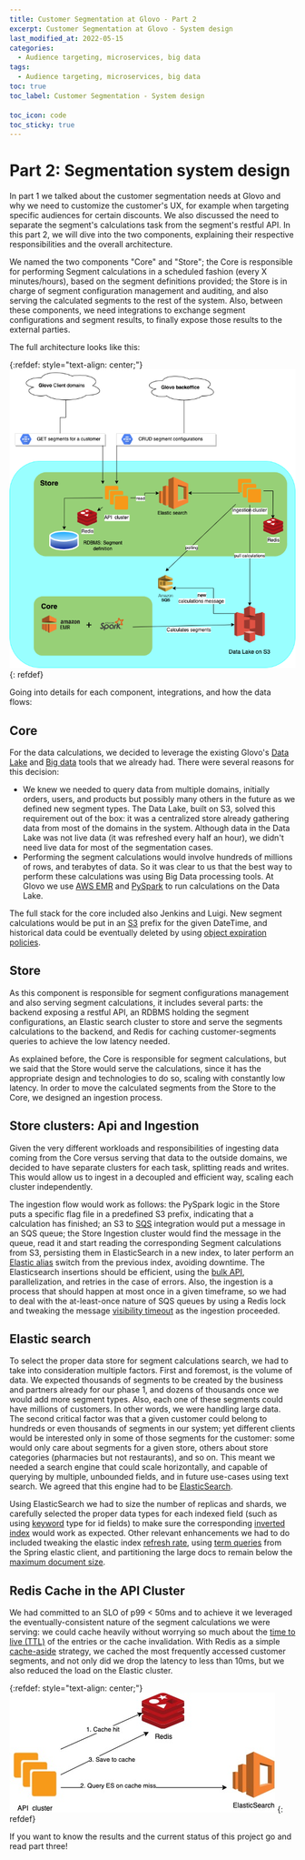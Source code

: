 ```yaml
---
title: Customer Segmentation at Glovo - Part 2
excerpt: Customer Segmentation at Glovo - System design  
last_modified_at: 2022-05-15
categories:
  - Audience targeting, microservices, big data
tags:
  - Audience targeting, microservices, big data
toc: true
toc_label: Customer Segmentation - System design 

toc_icon: code
toc_sticky: true
---
```


# Part 2: Segmentation system design 


In part 1 we talked about the customer segmentation needs at Glovo and why we need to customize the customer's UX, for example when targeting specific audiences for certain discounts. We also discussed the need to separate the segment's calculations task from the segment's restful API. In this part 2, we will dive into the two components, explaining their respective responsibilities and the overall architecture.

We named the two components "Core" and "Store"; the Core is responsible for performing Segment calculations in a scheduled fashion (every X minutes/hours), based on the segment definitions provided; the Store is in charge of segment configuration management and auditing, and also serving the calculated segments to the rest of the system. Also, between these components, we need integrations to exchange segment configurations and segment results, to finally expose those results to the external parties.

The full architecture looks like this:

{:refdef: style="text-align: center;"}
![system design book](/assets/images/segmentation-diagram.png)
{: refdef}

Going into details for each component, integrations, and how the data flows:

## Core

For the data calculations, we decided to leverage the existing Glovo's [Data Lake](https://en.wikipedia.org/wiki/Data_lake) and [Big data](https://en.wikipedia.org/wiki/Big_data) tools that we already had. There were several reasons for this decision:

- We knew we needed to query data from multiple domains, initially orders, users, and products but possibly many others in the future as we defined new segment types. The Data Lake, built on S3, solved this requirement out of the box: it was a centralized store already gathering data from most of the domains in the system. Although data in the Data Lake was not live data (it was refreshed every half an hour), we didn't need live data for most of the segmentation cases.
- Performing the segment calculations would involve hundreds of millions of rows, and terabytes of data. So it was clear to us that the best way to perform these calculations was using Big Data processing tools. At Glovo we use [AWS EMR](https://aws.amazon.com/emr/) and [PySpark](https://spark.apache.org/docs/latest/api/python/) to run calculations on the Data Lake.

The full stack for the core included also Jenkins and Luigi. New segment calculations would be put in an [S3](https://aws.amazon.com/s3/) prefix for the given DateTime, and historical data could be eventually deleted by using [object expiration policies](https://docs.aws.amazon.com/AmazonS3/latest/userguide/lifecycle-expire-general-considerations.html).

## Store

As this component is responsible for segment configurations management and also serving segment calculations, it includes several parts: the backend exposing a restful API, an RDBMS holding the segment configurations, an Elastic search cluster to store and serve the segments calculations to the backend, and Redis for caching customer-segments queries to achieve the low latency needed.

As explained before, the Core is responsible for segment calculations, but we said that the Store would serve the calculations, since it has the appropriate design and technologies to do so, scaling with constantly low latency. In order to move the calculated segments from the Store to the Core, we designed an ingestion process.

## Store clusters: Api and Ingestion

Given the very different workloads and responsibilities of ingesting data coming from the Core versus serving that data to the outside domains, we decided to have separate clusters for each task, splitting reads and writes. This would allow us to ingest in a decoupled and efficient way, scaling each cluster independently.

The ingestion flow would work as follows: the PySpark logic in the Store puts a specific flag file in a predefined S3 prefix, indicating that a calculation has finished; an S3 to [SQS](https://aws.amazon.com/sqs/) integration would put a message in an SQS queue; the Store Ingestion cluster would find the message in the queue, read it and start reading the corresponding Segment calculations from S3, persisting them in ElasticSearch in a new index, to later perform an [Elastic alias](https://www.elastic.co/guide/en/elasticsearch/reference/current/indices-aliases.html) switch from the previous index, avoiding downtime. The Elasticsearch insertions should be efficient, using the [bulk API](https://www.elastic.co/guide/en/elasticsearch/reference/current/docs-bulk.html), parallelization, and retries in the case of errors. Also, the ingestion is a process that should happen at most once in a given timeframe, so we had to deal with the at-least-once nature of SQS queues by using a Redis lock and tweaking the message [visibility timeout](https://docs.aws.amazon.com/AWSSimpleQueueService/latest/SQSDeveloperGuide/sqs-visibility-timeout.html) as the ingestion proceeded.  

## Elastic search

To select the proper data store for segment calculations search, we had to take into consideration multiple factors. First and foremost, is the volume of data. We expected thousands of segments to be created by the business and partners already for our phase 1, and dozens of thousands once we would add more segment types. Also, each one of these segments could have millions of customers. In other words, we were handling large data. The second critical factor was that a given customer could belong to hundreds or even thousands of segments in our system; yet different clients would be interested only in some of those segments for the customer: some would only care about segments for a given store, others about store categories (pharmacies but not restaurants), and so on. This meant we needed a search engine that could scale horizontally, and capable of querying by multiple, unbounded fields, and in future use-cases using text search. We agreed that this engine had to be [ElasticSearch](https://www.elastic.co/es/?ultron=B-Stack-Trials-EMEA-S-Exact&gambit=Stack-Core&blade=adwords-s&hulk=paid&Device=c&thor=elasticsearch&gclid=Cj0KCQjwm6KUBhC3ARIsACIwxBioYniNLnDpcTPIcOzFfCmwoZ2FVsBmK8als7BUqBmvVXQM8G7BOK0aAv0oEALw_wcB).

Using ElasticSearch we had to size the number of replicas and shards, we carefully selected the proper data types for each indexed field (such as using [keyword](https://www.elastic.co/guide/en/elasticsearch/reference/current/keyword.html#keyword-field-type) type for id fields) to make sure the corresponding [inverted index](https://www.elastic.co/es/blog/found-indexing-for-beginners-part3#inverted-index) would work as expected. Other relevant enhancements we had to do included tweaking the elastic index [refresh rate](https://www.elastic.co/guide/en/elasticsearch/reference/current/tune-for-indexing-speed.html#:~:text=By%20default%2C%20Elasticsearch%20periodically%20refreshes,in%20the%20last%2030%20seconds.), using [term queries](https://www.elastic.co/guide/en/elasticsearch/reference/current/query-dsl-term-query.html) from the  Spring elastic client, and partitioning the large docs to remain below the [maximum document size](https://www.elastic.co/guide/en/app-search/current/limits.html).

## Redis Cache in the API Cluster

We had committed to an SLO of p99 < 50ms and to achieve it we leveraged the eventually-consistent nature of the segment calculations we were serving: we could cache heavily without worrying so much about the [time to live (TTL)](https://redis.io/commands/expire/#:~:text=Normally%20Redis%20keys%20are%20created,instance%20using%20the%20DEL%20command.) of the entries or the cache invalidation. With Redis as a simple [cache-aside](https://docs.aws.amazon.com/whitepapers/latest/database-caching-strategies-using-redis/caching-patterns.html) strategy, we cached the most frequently accessed customer segments, and not only did we drop the latency to less than 10ms, but we also reduced the load on the Elastic cluster. 

{:refdef: style="text-align: center;"}
![system design book](/assets/images/cache-aside.jpg)
{: refdef}

If you want to know the results and the current status of this project go and read part three!
